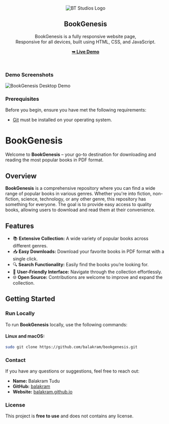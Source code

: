 <div align="center">

  <br />
  <br />
  
  <img src="https://balakram.github.io/practicemode/btlogo-icon.png" alt="BT Studios Logo" />

  <h2 align="center">BookGenesis</h2>

  BookGenesis is a fully responsive website page, <br />Responsive for all devices, built using HTML, CSS, and JavaScript.

  <a href="https://balakram.github.io/bookgenesis/"><strong>➥ Live Demo</strong></a>

</div>

<br />

### Demo Screenshots

![BookGenesis Desktop Demo](https://balakram.github.io/balakramtudu/img/projects/project-4.png)

### Prerequisites

Before you begin, ensure you have met the following requirements:

* [Git](https://git-scm.com/downloads "Download Git") must be installed on your operating system.

# BookGenesis

Welcome to **BookGenesis** – your go-to destination for downloading and reading the most popular books in PDF format.

## Overview

**BookGenesis** is a comprehensive repository where you can find a wide range of popular books in various genres. Whether you're into fiction, non-fiction, science, technology, or any other genre, this repository has something for everyone. The goal is to provide easy access to quality books, allowing users to download and read them at their convenience.

## Features

- 📚 **Extensive Collection:** A wide variety of popular books across different genres.
- 📥 **Easy Downloads:** Download your favorite books in PDF format with a single click.
- 🔍 **Search Functionality:** Easily find the books you’re looking for.
- 📖 **User-Friendly Interface:** Navigate through the collection effortlessly.
- 🌐 **Open Source:** Contributions are welcome to improve and expand the collection.

## Getting Started

### Run Locally

To run **BookGenesis** locally, use the following commands:

#### Linux and macOS:

```bash
sudo git clone https://github.com/balakram/bookgenesis.git
```

### Contact

If you have any questions or suggestions, feel free to reach out:

- **Name:** Balakram Tudu
- **GitHub:** [balakram](https://github.com/balakram)
- **Website:** [balakram.github.io](https://balakram.github.io/balakramtudu/)



### License

This project is **free to use** and does not contains any license.
